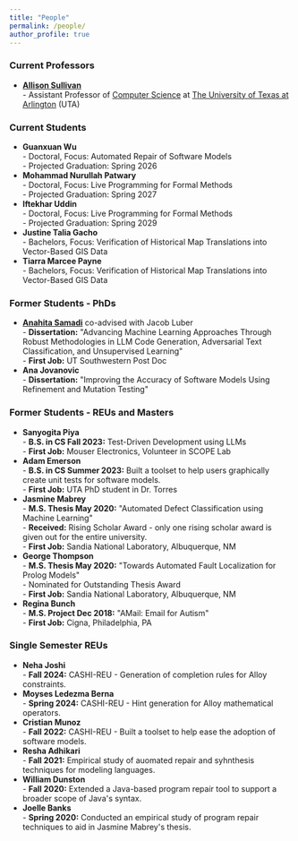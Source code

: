 ```yaml
---
title: "People"
permalink: /people/
author_profile: true
---
```


### <i class="fa fa-fw fa-chalkboard-teacher" aria-hidden="true"></i> Current Professors
* **[Allison Sullivan](https://allisonius.github.io//)** <br> - Assistant Professor of [Computer Science](https://www.uta.edu/academics/schools-colleges/engineering/academics/departments/cse) at [The University of Texas at Arlington](https://www.uta.edu/) (UTA)

### <i class="fa fa-fw fa-users" aria-hidden="true"></i> Current Students
* **Guanxuan Wu** <br> - Doctoral, Focus: Automated Repair of Software Models <br> - Projected Graduation: Spring 2026
* **Mohammad Nurullah Patwary** <br> - Doctoral, Focus: Live Programming for Formal Methods <br> - Projected Graduation: Spring 2027
* **Iftekhar Uddin** <br> - Doctoral, Focus: Live Programming for Formal Methods <br> - Projected Graduation: Spring 2029
* **Justine Talia Gacho** <br> - Bachelors, Focus: Verification of Historical Map Translations into Vector-Based GIS Data
* **Tiarra Marcee Payne** <br> - Bachelors, Focus: Verification of Historical Map Translations into Vector-Based GIS Data

### <i class="fa fa-fw fa-user-graduate" aria-hidden="true"></i> Former Students - PhDs
* **[Anahita Samadi](https://www.linkedin.com/in/anahita-samadi-2756704b/)** co-advised with Jacob Luber <br> - **Dissertation:** "Advancing Machine Learning Approaches Through Robust Methodologies in LLM Code Generation, Adversarial Text Classification, and Unsupervised Learning" <br> - **First Job:** UT Southwestern Post Doc
* **Ana Jovanovic** <br> - **Dissertation:** "Improving the Accuracy of Software Models Using Refinement and Mutation Testing"
  
### <i class="fa fa-fw fa-user-graduate" aria-hidden="true"></i> Former Students - REUs and Masters
* **Sanyogita Piya** <br> - **B.S. in CS Fall 2023:** Test-Driven Development using LLMs <br> - **First Job:** Mouser Electronics, Volunteer in SCOPE Lab
* **Adam Emerson** <br> - **B.S. in CS Summer 2023:** Built a toolset to help users graphically create unit tests for software models.  <br> - **First Job:** UTA PhD student in Dr. Torres
* **Jasmine Mabrey** <br> - **M.S. Thesis May 2020:** "Automated Defect Classification using Machine Learning" <br> - **Received:** Rising Scholar Award - only one rising scholar award is given out for the entire university. <br> - **First Job:** Sandia National Laboratory, Albuquerque, NM
* **George Thompson** <br> - **M.S. Thesis May 2020:** "Towards Automated Fault Localization for Prolog Models" <br> - Nominated for Outstanding Thesis Award <br> - **First Job:** Sandia National Laboratory, Albuquerque, NM
* **Regina Bunch** <br> - **M.S. Project Dec 2018:** "AMail: Email for Autism" <br> - **First Job:** Cigna, Philadelphia, PA

### <i class="fa fa-fw fa-user-graduate" aria-hidden="true"></i> Single Semester REUs
* **Neha Joshi** <br> - **Fall 2024:** CASHI-REU - Generation of completion rules for Alloy constraints.
* **Moyses Ledezma Berna** <br> - **Spring 2024:** CASHI-REU - Hint generation for Alloy mathematical operators.
* **Cristian Munoz** <br> - **Fall 2022:** CASHI-REU - Built a toolset to help ease the adoption of software models.
* **Resha Adhikari** <br> - **Fall 2021:** Empirical study of auomated repair and syhnthesis techniques for modeling languages.
* **William Dunston** <br> - **Fall 2020:** Extended a Java-based program repair tool to support a broader scope of Java's syntax.
* **Joelle Banks** <br> - **Spring 2020:** Conducted an empirical study of program repair techniques to aid in Jasmine Mabrey's thesis.

